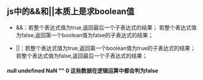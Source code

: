 ## js中的&&和||本质上是求boolean值

* &&：若整个表达式值为true,返回最后一个子表达式的结果；
      若整个表达式值为false,返回第一个boolean值为false的子表达式的结果；

* ||：若整个表达式值为true,返回第一个boolean值为true的子表达式的结果；
      若整个表达式值为false,返回最后一个子表达式的结果；
#### null undefined NaN "" 0  这些数据在逻辑运算中都会判为false
